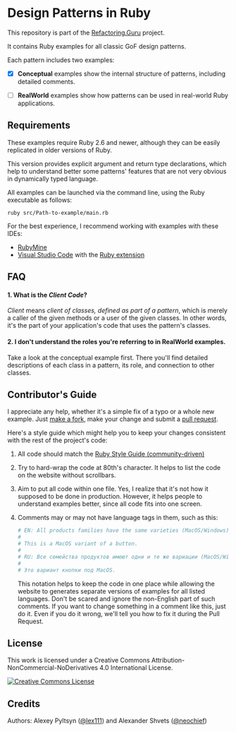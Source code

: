 # Design Patterns in Ruby

This repository is part of the [Refactoring.Guru](https://refactoring.guru/design-patterns) project.

It contains Ruby examples for all classic GoF design patterns.

Each pattern includes two examples:

- [x] **Conceptual** examples show the internal structure of patterns, including detailed comments.

- [ ] **RealWorld** examples show how patterns can be used in real-world Ruby applications.


## Requirements

These examples require Ruby 2.6 and newer, although they can be easily replicated in older versions of Ruby.

This version provides explicit argument and return type declarations, which help to understand better some patterns' features that are not very obvious in dynamically typed language.

All examples can be launched via the command line, using the Ruby executable as follows:

```
ruby src/Path-to-example/main.rb
```

For the best experience, I recommend working with examples with these IDEs:

- [RubyMine](https://www.jetbrains.com/ruby/)
- [Visual Studio Code](https://code.visualstudio.com/) with the [Ruby extension](https://marketplace.visualstudio.com/items?itemName=rebornix.Ruby)


## FAQ

#### 1. What is the _Client Code_?

_Client_ means _client of classes, defined as part of a pattern_, which is merely a caller of the given methods or a user of the given classes. In other words, it's the part of your application's code that uses the pattern's classes.

#### 2. I don't understand the roles you're referring to in RealWorld examples.

Take a look at the conceptual example first. There you'll find detailed descriptions of each class in a pattern, its role, and connection to other classes.


## Contributor's Guide

I appreciate any help, whether it's a simple fix of a typo or a whole new example. Just [make a fork](https://help.github.com/articles/fork-a-repo/), make your change and submit a [pull request](https://help.github.com/articles/creating-a-pull-request-from-a-fork/).

Here's a style guide which might help you to keep your changes consistent with the rest of the project's code:

1. All code should match the [Ruby Style Guide (community-driven)](https://github.com/rubocop-hq/ruby-style-guide)

2. Try to hard-wrap the code at 80th's character. It helps to list the code on the website without scrollbars.

3. Aim to put all code within one file. Yes, I realize that it's not how it supposed to be done in production. However, it helps people to understand examples better, since all code fits into one screen.

4. Comments may or may not have language tags in them, such as this:

    ```ruby
    # EN: All products families have the same varieties (MacOS/Windows).
    #
    # This is a MacOS variant of a button.
    #
    # RU: Все семейства продуктов имеют одни и те же вариации (MacOS/Windows).
    #
    # Это вариант кнопки под MacOS.
    ```

    This notation helps to keep the code in one place while allowing the website to generates separate versions of examples for all listed languages. Don't be scared and ignore the non-English part of such comments. If you want to change something in a comment like this, just do it. Even if you do it wrong, we'll tell you how to fix it during the Pull Request.


## License

This work is licensed under a Creative Commons Attribution-NonCommercial-NoDerivatives 4.0 International License.

<a rel="license" href="http://creativecommons.org/licenses/by-nc-nd/4.0/"><img alt="Creative Commons License" style="border-width:0" src="https://i.creativecommons.org/l/by-nc-nd/4.0/80x15.png" /></a>


## Credits

Authors: Alexey Pyltsyn ([@lex111](https://github.com/lex111)) and Alexander Shvets ([@neochief](https://github.com/neochief))
